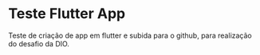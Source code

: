 # Teste Flutter App
Teste de criação de app em flutter e subida para o github, para realização do desafio da DIO.
